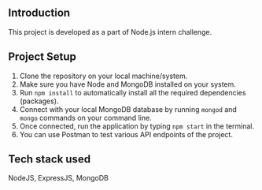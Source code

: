 ## Introduction
This project is developed as a part of Node.js intern challenge.

## Project Setup
1) Clone the repository on your local machine/system.
2) Make sure you have Node and MongoDB installed on your system.
3) Run `npm install` to automatically install all the required dependencies (packages).
4) Connect with your local MongoDB database by running `mongod` and `mongo` commands on your command line.
5) Once connected, run the application by typing `npm start` in the terminal.
6) You can use Postman to test various API endpoints of the project.

## Tech stack used
NodeJS, ExpressJS, MongoDB
